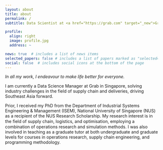 ```yaml
---
layout: about
title: about
permalink: /
subtitle: Data Scientist at <a href="https://grab.com" target="_new">Grab</a>.

profile:
  align: right
  image: profile.jpg
  address: ~

news: true  # includes a list of news items
selected_papers: false # includes a list of papers marked as "selected={true}"
social: false  # includes social icons at the bottom of the page
---
```


_In all my work, I endeavour to make life better for everyone._

I am currently a Data Science Manager at Grab in Singapore, solving industry challenges in the field of supply chain and deliveries, driving Southeast Asia forward.

Prior, I received my PhD from the Department of Industrial Systems Engineering & Management (ISEM), National University of Singapore (NUS) as a recipient of the NUS Research Scholarship.
My research interest is in the ﬁeld of supply chain, logistics, and optimisation, employing a combination of operations research and simulation methods.
I was also involved in teaching as a graduate tutor at both undergraduate and graduate levels for courses in operations research, supply chain engineering, and programming methodology.
